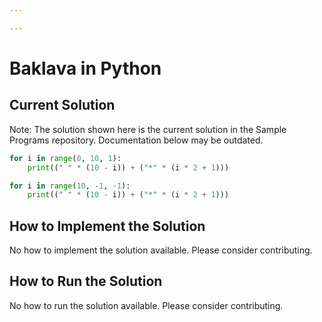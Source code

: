 ```yaml
---

---
```


# Baklava in Python

## Current Solution

Note: The solution shown here is the current solution in the Sample Programs repository. Documentation below may be outdated.

```Python
for i in range(0, 10, 1):
    print((" " * (10 - i)) + ("*" * (i * 2 + 1)))

for i in range(10, -1, -1):
    print((" " * (10 - i)) + ("*" * (i * 2 + 1)))

```

## How to Implement the Solution

No how to implement the solution available. Please consider contributing.

## How to Run the Solution

No how to run the solution available. Please consider contributing.